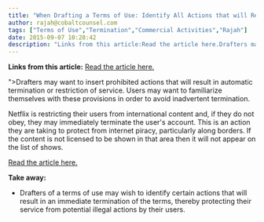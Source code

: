 ```yaml
---
title: "When Drafting a Terms of Use: Identify All Actions that will Result in an Immediate Termination of the Terms"
author: rajah@cobaltcounsel.com
tags: ["Terms of Use","Termination","Commercial Activities","Rajah"]
date: 2015-09-07 10:28:42
description: "Links from this article:Read the article here.Drafters may want to insert prohibited actions that will result in automatic termination or restrictio..."
---
```


**Links from this article:**
[Read the article here.](http://www.independent.co.uk/life-style/gadgets-and-tech/news/netflix-terms-of-use-threatens-to-terminate-accounts-using-vpn-10159634.html)

">Drafters may want to insert prohibited actions that will result in automatic termination or restriction of service. Users may want to familiarize themselves with these provisions in order to avoid inadvertent termination.

Netflix is restricting their users from international content and, if they do not obey, they may immediately terminate the user's account. This is an action they are taking to protect from internet piracy, particularly along borders. If the content is not licensed to be shown in that area then it will not appear on the list of shows.

[Read the article here.](http://www.independent.co.uk/life-style/gadgets-and-tech/news/netflix-terms-of-use-threatens-to-terminate-accounts-using-vpn-10159634.html)

 

**Take away:**
- Drafters of a terms of use may wish to identify certain actions that will result in an immediate termination of the terms, thereby protecting their service from potential illegal actions by their users.